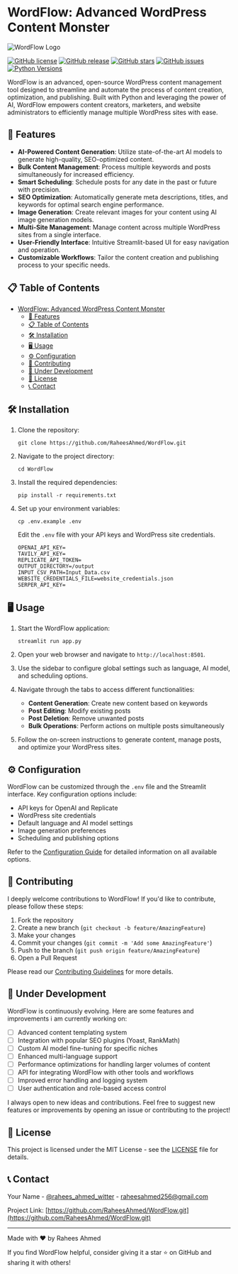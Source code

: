 # WordFlow: Advanced WordPress Content Monster

![WordFlow Logo](https://placekitten.com/1200/400)

[![GitHub license](https://img.shields.io/github/license/raheesahmed/wordflow.svg)](https://github.com/yourusername/wordflow/blob/master/LICENSE)
[![GitHub release](https://img.shields.io/github/release/yourusername/wordflow.svg)](https://GitHub.com/yourusername/wordflow/releases/)
[![GitHub stars](https://img.shields.io/github/stars/yourusername/wordflow.svg)](https://GitHub.com/yourusername/wordflow/stargazers/)
[![GitHub issues](https://img.shields.io/github/issues/yourusername/wordflow.svg)](https://GitHub.com/yourusername/wordflow/issues/)
[![Python Versions](https://img.shields.io/pypi/pyversions/wordflow.svg)](https://pypi.org/project/wordflow/)

WordFlow is an advanced, open-source WordPress content management tool designed to streamline and automate the process of content creation, optimization, and publishing. Built with Python and leveraging the power of AI, WordFlow empowers content creators, marketers, and website administrators to efficiently manage multiple WordPress sites with ease.

## 🚀 Features

- **AI-Powered Content Generation**: Utilize state-of-the-art AI models to generate high-quality, SEO-optimized content.
- **Bulk Content Management**: Process multiple keywords and posts simultaneously for increased efficiency.
- **Smart Scheduling**: Schedule posts for any date in the past or future with precision.
- **SEO Optimization**: Automatically generate meta descriptions, titles, and keywords for optimal search engine performance.
- **Image Generation**: Create relevant images for your content using AI image generation models.
- **Multi-Site Management**: Manage content across multiple WordPress sites from a single interface.
- **User-Friendly Interface**: Intuitive Streamlit-based UI for easy navigation and operation.
- **Customizable Workflows**: Tailor the content creation and publishing process to your specific needs.

## 📋 Table of Contents

- [WordFlow: Advanced WordPress Content Monster](#wordflow-advanced-wordpress-content-monster)
  - [🚀 Features](#-features)
  - [📋 Table of Contents](#-table-of-contents)
  - [🛠 Installation](#-installation)
  - [🖥 Usage](#-usage)
  - [⚙️ Configuration](#️-configuration)
  - [🤝 Contributing](#-contributing)
  - [🚧 Under Development](#-under-development)
  - [📄 License](#-license)
  - [📞 Contact](#-contact)

## 🛠 Installation

1. Clone the repository:
   ```
   git clone https://github.com/RaheesAhmed/WordFlow.git
   ```

2. Navigate to the project directory:
   ```
   cd WordFlow
   ```

3. Install the required dependencies:
   ```
   pip install -r requirements.txt
   ```

4. Set up your environment variables:
   ```
   cp .env.example .env
   ```
   Edit the `.env` file with your API keys and WordPress site credentials.

   ```
   OPENAI_API_KEY=
   TAVILY_API_KEY=
   REPLICATE_API_TOKEN=
   OUTPUT_DIRECTORY=/output
   INPUT_CSV_PATH=Input_Data.csv
   WEBSITE_CREDENTIALS_FILE=website_credentials.json
   SERPER_API_KEY=

   ```

## 🖥 Usage

1. Start the WordFlow application:
   ```
   streamlit run app.py
   ```

2. Open your web browser and navigate to `http://localhost:8501`.

3. Use the sidebar to configure global settings such as language, AI model, and scheduling options.

4. Navigate through the tabs to access different functionalities:
   - **Content Generation**: Create new content based on keywords
   - **Post Editing**: Modify existing posts
   - **Post Deletion**: Remove unwanted posts
   - **Bulk Operations**: Perform actions on multiple posts simultaneously

5. Follow the on-screen instructions to generate content, manage posts, and optimize your WordPress sites.

## ⚙️ Configuration

WordFlow can be customized through the `.env` file and the Streamlit interface. Key configuration options include:

- API keys for OpenAI and Replicate
- WordPress site credentials
- Default language and AI model settings
- Image generation preferences
- Scheduling and publishing options

Refer to the [Configuration Guide](docs/configuration.md) for detailed information on all available options.

## 🤝 Contributing

I deeply welcome contributions to WordFlow! If you'd like to contribute, please follow these steps:

1. Fork the repository
2. Create a new branch (`git checkout -b feature/AmazingFeature`)
3. Make your changes
4. Commit your changes (`git commit -m 'Add some AmazingFeature'`)
5. Push to the branch (`git push origin feature/AmazingFeature`)
6. Open a Pull Request

Please read our [Contributing Guidelines](CONTRIBUTING.md) for more details.

## 🚧 Under Development

WordFlow is continuously evolving. Here are some features and improvements i am  currently working on:

- [ ] Advanced content templating system
- [ ] Integration with popular SEO plugins (Yoast, RankMath)
- [ ] Custom AI model fine-tuning for specific niches
- [ ] Enhanced multi-language support
- [ ] Performance optimizations for handling larger volumes of content
- [ ] API for integrating WordFlow with other tools and workflows
- [ ] Improved error handling and logging system
- [ ] User authentication and role-based access control

I always open to new ideas and contributions. Feel free to suggest new features or improvements by opening an issue or contributing to the project!

## 📄 License

This project is licensed under the MIT License - see the [LICENSE](LICENSE) file for details.

## 📞 Contact

Your Name - [@rahees_ahmed_witter](https://x.com/rahees_ahmed_) - raheesahmed256@gmail.com

Project Link: [https://github.com/RaheesAhmed/WordFlow.git](https://github.com/RaheesAhmed/WordFlow.git)

---

Made with ❤️ by Rahees Ahmed

If you find WordFlow helpful, consider giving it a star ⭐ on GitHub and sharing it with others!